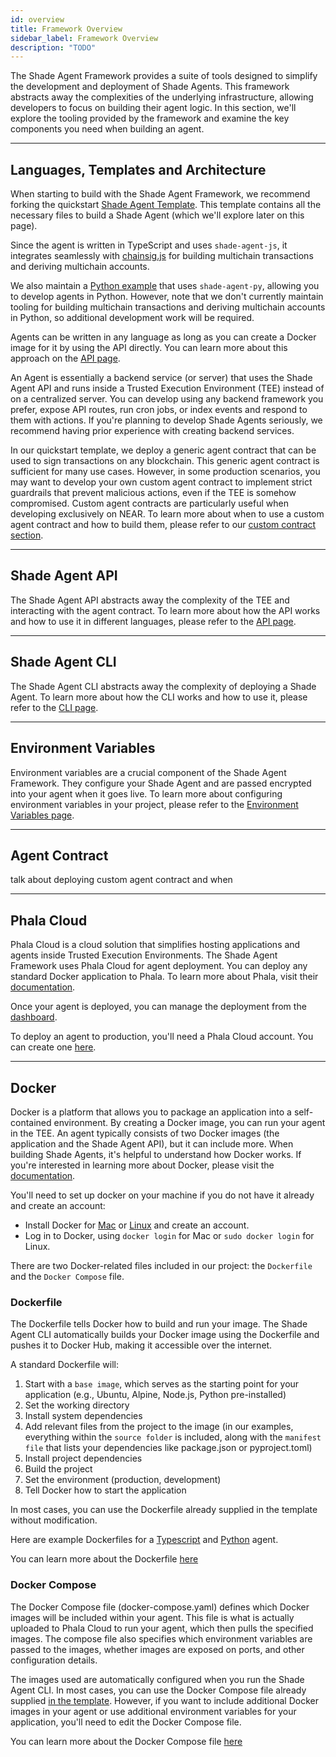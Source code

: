 ```yaml
---
id: overview
title: Framework Overview
sidebar_label: Framework Overview
description: "TODO"
---
```


The Shade Agent Framework provides a suite of tools designed to simplify the development and deployment of Shade Agents. This framework abstracts away the complexities of the underlying infrastructure, allowing developers to focus on building their agent logic. In this section, we'll explore the tooling provided by the framework and examine the key components you need when building an agent.

---

## Languages, Templates and Architecture 

When starting to build with the Shade Agent Framework, we recommend forking the quickstart [Shade Agent Template](https://github.com/NearDeFi/shade-agent-template). This template contains all the necessary files to build a Shade Agent (which we'll explore later on this page).

Since the agent is written in TypeScript and uses `shade-agent-js`, it integrates seamlessly with [chainsig.js](../../../chain-abstraction/chain-signatures/implementation.md) for building multichain transactions and deriving multichain accounts.

We also maintain a [Python example](https://github.com/NearDeFi/shade-python-example/tree/main) that uses `shade-agent-py`, allowing you to develop agents in Python. However, note that we don't currently maintain tooling for building multichain transactions and deriving multichain accounts in Python, so additional development work will be required.

Agents can be written in any language as long as you can create a Docker image for it by using the API directly. You can learn more about this approach on the [API page](./api.md).

An Agent is essentially a backend service (or server) that uses the Shade Agent API and runs inside a Trusted Execution Environment (TEE) instead of on a centralized server. You can develop using any backend framework you prefer, expose API routes, run cron jobs, or index events and respond to them with actions. If you're planning to develop Shade Agents seriously, we recommend having prior experience with creating backend services.

In our quickstart template, we deploy a generic agent contract that can be used to sign transactions on any blockchain. This generic agent contract is sufficient for many use cases. However, in some production scenarios, you may want to develop your own custom agent contract to implement strict guardrails that prevent malicious actions, even if the TEE is somehow compromised. Custom agent contracts are particularly useful when developing exclusively on NEAR. To learn more about when to use a custom agent contract and how to build them, please refer to our [custom contract section](../custom-contracts/overview.md). 

---

## Shade Agent API

The Shade Agent API abstracts away the complexity of the TEE and interacting with the agent contract. To learn more about how the API works and how to use it in different languages, please refer to the [API page](./api.md).

---

## Shade Agent CLI

The Shade Agent CLI abstracts away the complexity of deploying a Shade Agent. To learn more about how the CLI works and how to use it, please refer to the [CLI page](./cli.md).

---

## Environment Variables

Environment variables are a crucial component of the Shade Agent Framework. They configure your Shade Agent and are passed encrypted into your agent when it goes live. To learn more about configuring environment variables in your project, please refer to the [Environment Variables page](./environment-variables.md).

---

## Agent Contract

talk about deploying custom agent contract and when 

---


## Phala Cloud

Phala Cloud is a cloud solution that simplifies hosting applications and agents inside Trusted Execution Environments. The Shade Agent Framework uses Phala Cloud for agent deployment. You can deploy any standard Docker application to Phala. To learn more about Phala, visit their [documentation](https://docs.phala.network/phala-cloud/what-is/what-is-phala-cloud).

Once your agent is deployed, you can manage the deployment from the [dashboard](https://cloud.phala.network/dashboard).

To deploy an agent to production, you'll need a Phala Cloud account. You can create one [here](https://cloud.phala.network/register). 

---

## Docker

Docker is a platform that allows you to package an application into a self-contained environment. By creating a Docker image, you can run your agent in the TEE. An agent typically consists of two Docker images (the application and the Shade Agent API), but it can include more. When building Shade Agents, it's helpful to understand how Docker works. If you're interested in learning more about Docker, please visit the [documentation](https://docs.docker.com/get-started/docker-overview/). 

You'll need to set up docker on your machine if you do not have it already and create an account:
- Install Docker for [Mac](https://docs.docker.com/desktop/setup/install/mac-install/) or [Linux](https://docs.docker.com/desktop/setup/install/linux/) and create an account.
- Log in to Docker, using `docker login` for Mac or `sudo docker login` for Linux.

There are two Docker-related files included in our project: the `Dockerfile` and the `Docker Compose` file. 

### Dockerfile

The Dockerfile tells Docker how to build and run your image. The Shade Agent CLI automatically builds your Docker image using the Dockerfile and pushes it to Docker Hub, making it accessible over the internet.

A standard Dockerfile will:
1. Start with a `base image`, which serves as the starting point for your application (e.g., Ubuntu, Alpine, Node.js, Python pre-installed)
2. Set the working directory
3. Install system dependencies
4. Add relevant files from the project to the image (in our examples, everything within the `source folder` is included, along with the `manifest file` that lists your dependencies like package.json or pyproject.toml)
5. Install project dependencies
6. Build the project
7. Set the environment (production, development)
8. Tell Docker how to start the application

In most cases, you can use the Dockerfile already supplied in the template without modification.

Here are example Dockerfiles for a [Typescript](https://github.com/NearDeFi/shade-agent-template/blob/main/Dockerfile) and [Python](https://github.com/NearDeFi/shade-python-example/blob/main/Dockerfile) agent.

You can learn more about the Dockerfile [here](https://docs.docker.com/reference/dockerfile/)

### Docker Compose

The Docker Compose file (docker-compose.yaml) defines which Docker images will be included within your agent. This file is what is actually uploaded to Phala Cloud to run your agent, which then pulls the specified images. The compose file also specifies which environment variables are passed to the images, whether images are exposed on ports, and other configuration details.

The images used are automatically configured when you run the Shade Agent CLI. In most cases, you can use the Docker Compose file already supplied [in the template](https://github.com/NearDeFi/shade-agent-template/blob/main/docker-compose.yaml). However, if you want to include additional Docker images in your agent or use additional environment variables for your application, you'll need to edit the Docker Compose file.

You can learn more about the Docker Compose file [here](https://docs.docker.com/reference/compose-file/)

